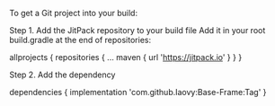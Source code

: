 To get a Git project into your build:

Step 1. Add the JitPack repository to your build file
Add it in your root build.gradle at the end of repositories:

allprojects {
		repositories {
			...
			maven { url 'https://jitpack.io' }
		}
	}
  
  
  Step 2. Add the dependency
  
  dependencies {
	        implementation 'com.github.Iaovy:Base-Frame:Tag'
	}
